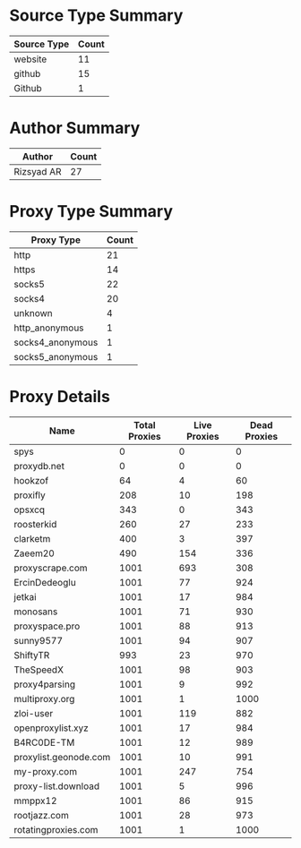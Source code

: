 # Source Type Summary

| Source Type | Count |
|-------------|-------|
| website | 11 |
| github | 15 |
| Github | 1 |


# Author Summary

| Author | Count |
|--------|-------|
| Rizsyad AR | 27 |


# Proxy Type Summary

| Proxy Type | Count |
|------------|-------|
| http | 21 |
| https | 14 |
| socks5 | 22 |
| socks4 | 20 |
| unknown | 4 |
| http_anonymous | 1 |
| socks4_anonymous | 1 |
| socks5_anonymous | 1 |


# Proxy Details

| Name | Total Proxies | Live Proxies | Dead Proxies |
|------|---------------|--------------|---------------|
| spys | 0 | 0 | 0 |
| proxydb.net | 0 | 0 | 0 |
| hookzof | 64 | 4 | 60 |
| proxifly | 208 | 10 | 198 |
| opsxcq | 343 | 0 | 343 |
| roosterkid | 260 | 27 | 233 |
| clarketm | 400 | 3 | 397 |
| Zaeem20 | 490 | 154 | 336 |
| proxyscrape.com | 1001 | 693 | 308 |
| ErcinDedeoglu | 1001 | 77 | 924 |
| jetkai | 1001 | 17 | 984 |
| monosans | 1001 | 71 | 930 |
| proxyspace.pro | 1001 | 88 | 913 |
| sunny9577 | 1001 | 94 | 907 |
| ShiftyTR | 993 | 23 | 970 |
| TheSpeedX | 1001 | 98 | 903 |
| proxy4parsing | 1001 | 9 | 992 |
| multiproxy.org | 1001 | 1 | 1000 |
| zloi-user | 1001 | 119 | 882 |
| openproxylist.xyz | 1001 | 17 | 984 |
| B4RC0DE-TM | 1001 | 12 | 989 |
| proxylist.geonode.com | 1001 | 10 | 991 |
| my-proxy.com | 1001 | 247 | 754 |
| proxy-list.download | 1001 | 5 | 996 |
| mmppx12 | 1001 | 86 | 915 |
| rootjazz.com | 1001 | 28 | 973 |
| rotatingproxies.com | 1001 | 1 | 1000 |
